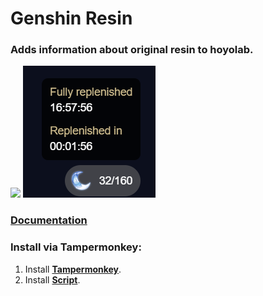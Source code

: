 # Genshin Resin

### Adds information about original resin to hoyolab.

<img src="https://shields.io/badge/version-v1.1.0-blue">

<img src="github/images/preview.png">

### <a href="https://genshin-api.superzombi.repl.co/docs">Documentation</a>

### Install via Tampermonkey:
1. Install **[Tampermonkey](https://www.tampermonkey.net/)**.
2. Install **[Script](https://raw.githubusercontent.com/SuperZombi/genshin-resin-api/main/genshin-resin.user.js)**.
